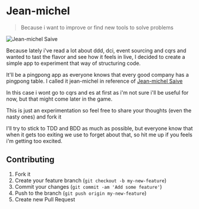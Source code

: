 # Jean-michel

> Because i want to improve or find new tools to solve problems

![Jean-michel Saive](http://2.bp.blogspot.com/-Jq-vncke9m4/TiMhdPI9MXI/AAAAAAAAAoc/xMlDPg1bodg/s1600/saive.jpg "Jean-Michel")

Because lately i've read a lot about ddd, dci, event sourcing and cqrs and wanted to tast the flavor and see how it feels in live,
I decided to create a simple app to experiment that way of structuring code.

It'll be a pingpong app as everyone knows that every good company has a pingpong table.
I called it jean-michel in reference of [Jean-michel Saive](http://en.wikipedia.org/wiki/Jean-Michel_Saive)

In this case i wont go to cqrs and es at first as i'm not sure i'll be useful for now, but that might come later in the game.

This is just an experimentation so feel free to share your thoughts (even the nasty ones) and fork it

I'll try to stick to TDD and BDD as much as possible, but everyone know that when it gets too exiting we use to forget about that, so hit me up if you feels i'm getting too excited.


## Contributing

1. Fork it
2. Create your feature branch (`git checkout -b my-new-feature`)
3. Commit your changes (`git commit -am 'Add some feature'`)
4. Push to the branch (`git push origin my-new-feature`)
5. Create new Pull Request

